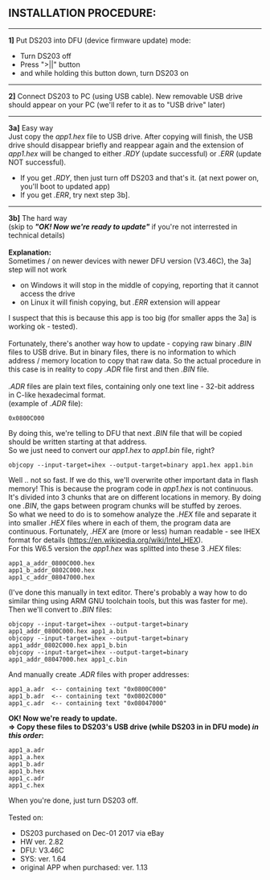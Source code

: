 ## INSTALLATION PROCEDURE:

----

**1]** Put DS203 into DFU (device firmware update) mode:
- Turn DS203 off
- Press ">||" button
- and while holding this button down, turn DS203 on

----

**2]** Connect DS203 to PC (using USB cable). New removable USB drive should appear on your PC (we'll refer to it as to "USB drive" later)

----

**3a]** Easy way  
Just copy the *app1.hex* file to USB drive. After copying will finish, the USB drive should disappear briefly and reappear again and the extension of *app1.hex* will be changed to either *.RDY* (update successful) or *.ERR* (update NOT successful).
- If you get *.RDY*, then just turn off DS203 and that's it. (at next power on, you'll boot to updated app)  
- If you get *.ERR*, try next step 3b].

----

**3b]** The hard way  
(skip to ***"OK! Now we're ready to update"*** if you're not interrested in technical details)  
<br />
**Explanation:**  
Sometimes / on newer devices with newer DFU version (V3.46C), the 3a] step will not work
- on Windows it will stop in the middle of copying, reporting that it cannot access the drive
- on Linux it will finish copying, but *.ERR* extension will appear

I suspect that this is because this app is too big (for smaller apps the 3a] is working ok - tested).  
<br />
Fortunately, there's another way how to update - copying raw binary *.BIN* files to USB drive. But in binary files, there is no information to which address / memory location to copy that raw data. So the actual procedure in this case is in reality to copy *.ADR* file first and then *.BIN* file.  
<br />
*.ADR* files are plain text files, containing only one text line - 32-bit address in C-like hexadecimal format.  
(example of *.ADR* file):

    0x0800C000

By doing this, we're telling to DFU that next *.BIN* file that will be copied should be written starting at that address.  
So we just need to convert our *app1.hex* to *app1.bin* file, right?

    objcopy --input-target=ihex --output-target=binary app1.hex app1.bin

Well .. not so fast. If we do this, we'll overwrite other important data in flash memory! This is because the program code in *app1.hex* is not continuous. It's divided into 3 chunks that are on different locations in memory. By doing one *.BIN*, the gaps between program chunks will be stuffed by zeroes.  
So what we need to do is to somehow analyze the *.HEX* file and separate it into smaller *.HEX* files where in each of them, the program data are continuous. Fortunately, *.HEX* are (more or less) human readable - see IHEX format for details (https://en.wikipedia.org/wiki/Intel_HEX).  
For this W6.5 version the *app1.hex* was splitted into these 3 *.HEX* files:

    app1_a_addr_0800C000.hex
    app1_b_addr_0802C000.hex
    app1_c_addr_08047000.hex 

(I've done this manually in text editor. There's probably a way how to do similar thing using ARM GNU toolchain tools, but this was faster for me).  
Then we'll convert to *.BIN* files:

    objcopy --input-target=ihex --output-target=binary app1_addr_0800C000.hex app1_a.bin
    objcopy --input-target=ihex --output-target=binary app1_addr_0802C000.hex app1_b.bin
    objcopy --input-target=ihex --output-target=binary app1_addr_08047000.hex app1_c.bin

And manually create *.ADR* files with proper addresses:

    app1_a.adr  <-- containing text "0x0800C000"
    app1_b.adr  <-- containing text "0x0802C000"
    app1_c.adr  <-- containing text "0x08047000"

**OK! Now we're ready to update.  
=> Copy these files to DS203's USB drive (while DS203 in in DFU mode) _in this order_:**

    app1_a.adr
    app1_a.hex
    app1_b.adr
    app1_b.hex
    app1_c.adr
    app1_c.hex

When you're done, just turn DS203 off.  
<br />
Tested on:  
- DS203 purchased on Dec-01 2017 via eBay
- HW ver. 2.82
- DFU: V3.46C
- SYS: ver. 1.64
- original APP when purchased: ver. 1.13
